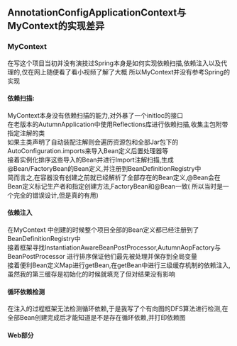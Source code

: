 ## AnnotationConfigApplicationContext与MyContext的实现差异

### MyContext

在写这个项目当初并没有演技过Spring本身是如何实现依赖扫描,依赖注入以及代理的,仅在网上随便看了看小视频了解了大概
所以MyContext并没有参考Spring的实现

#### 依赖扫描:

MyContext本身没有依赖扫描的能力,对外暴了一个initIoc的接口  
在老版本的AutumnApplication中使用Reflections库进行依赖扫描,收集主包附带指定注解的类  
如果主类声明了自动装配注解则会遍历资源包和全部Jar包下的AutoConfiguration.imports来导入Bean定义后置处理器等  
接着实例化排序这些导入的Bean并进行Import注解扫描,生成@Bean/FactoryBean的Bean定义,并注册到BeanDefinitionRegistry中  
简而言之,在容器没有创建之前就已经解析了全部存在的Bean定义,@Bean会在Bean定义标记生产者和指定创建方法,FactoryBean和@Bean一致(
所以当时是一个完全的错误设计,但是真的有用)

#### 依赖注入

在MyContext 中创建的时候整个项目全部的Bean定义都已经注册到了BeanDefinitionRegistry中  
接着框架寻找InstantiationAwareBeanPostProcessor,AutumnAopFactory与BeanPostProcessor
进行排序保证他们最先被处理并保存到全局变量  
接着便利Bean定义Map进行getBean,在getBean中进行三级缓存机制的依赖注入,虽然我的第三缓存是初始化的时候就填充了但对结果没有影响

#### 循环依赖检测

在注入的过程框架无法检测循环依赖,于是我写了个有向图的DFS算法进行检测,在全部Bean创建完成后才能知道是不是存在循环依赖,并打印依赖图

#### Web部分

